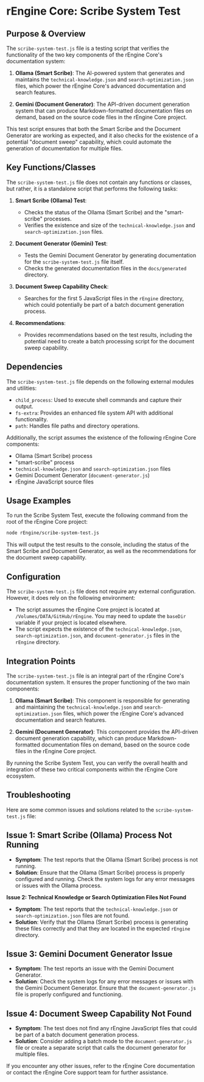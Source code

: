 # rEngine Core: Scribe System Test

## Purpose & Overview

The `scribe-system-test.js` file is a testing script that verifies the functionality of the two key components of the rEngine Core's documentation system:

1. **Ollama (Smart Scribe)**: The AI-powered system that generates and maintains the `technical-knowledge.json` and `search-optimization.json` files, which power the rEngine Core's advanced documentation and search features.

1. **Gemini (Document Generator)**: The API-driven document generation system that can produce Markdown-formatted documentation files on demand, based on the source code files in the rEngine Core project.

This test script ensures that both the Smart Scribe and the Document Generator are working as expected, and it also checks for the existence of a potential "document sweep" capability, which could automate the generation of documentation for multiple files.

## Key Functions/Classes

The `scribe-system-test.js` file does not contain any functions or classes, but rather, it is a standalone script that performs the following tasks:

1. **Smart Scribe (Ollama) Test**:
   - Checks the status of the Ollama (Smart Scribe) and the "smart-scribe" processes.
   - Verifies the existence and size of the `technical-knowledge.json` and `search-optimization.json` files.

1. **Document Generator (Gemini) Test**:
   - Tests the Gemini Document Generator by generating documentation for the `scribe-system-test.js` file itself.
   - Checks the generated documentation files in the `docs/generated` directory.

1. **Document Sweep Capability Check**:
   - Searches for the first 5 JavaScript files in the `rEngine` directory, which could potentially be part of a batch document generation process.

1. **Recommendations**:
   - Provides recommendations based on the test results, including the potential need to create a batch processing script for the document sweep capability.

## Dependencies

The `scribe-system-test.js` file depends on the following external modules and utilities:

- `child_process`: Used to execute shell commands and capture their output.
- `fs-extra`: Provides an enhanced file system API with additional functionality.
- `path`: Handles file paths and directory operations.

Additionally, the script assumes the existence of the following rEngine Core components:

- Ollama (Smart Scribe) process
- "smart-scribe" process
- `technical-knowledge.json` and `search-optimization.json` files
- Gemini Document Generator (`document-generator.js`)
- rEngine JavaScript source files

## Usage Examples

To run the Scribe System Test, execute the following command from the root of the rEngine Core project:

```bash
node rEngine/scribe-system-test.js
```

This will output the test results to the console, including the status of the Smart Scribe and Document Generator, as well as the recommendations for the document sweep capability.

## Configuration

The `scribe-system-test.js` file does not require any external configuration. However, it does rely on the following environment:

- The script assumes the rEngine Core project is located at `/Volumes/DATA/GitHub/rEngine`. You may need to update the `baseDir` variable if your project is located elsewhere.
- The script expects the existence of the `technical-knowledge.json`, `search-optimization.json`, and `document-generator.js` files in the `rEngine` directory.

## Integration Points

The `scribe-system-test.js` file is an integral part of the rEngine Core's documentation system. It ensures the proper functioning of the two main components:

1. **Ollama (Smart Scribe)**: This component is responsible for generating and maintaining the `technical-knowledge.json` and `search-optimization.json` files, which power the rEngine Core's advanced documentation and search features.

1. **Gemini (Document Generator)**: This component provides the API-driven document generation capability, which can produce Markdown-formatted documentation files on demand, based on the source code files in the rEngine Core project.

By running the Scribe System Test, you can verify the overall health and integration of these two critical components within the rEngine Core ecosystem.

## Troubleshooting

Here are some common issues and solutions related to the `scribe-system-test.js` file:

## Issue 1: Smart Scribe (Ollama) Process Not Running

- **Symptom**: The test reports that the Ollama (Smart Scribe) process is not running.
- **Solution**: Ensure that the Ollama (Smart Scribe) process is properly configured and running. Check the system logs for any error messages or issues with the Ollama process.

**Issue 2: Technical Knowledge or Search Optimization Files Not Found**

- **Symptom**: The test reports that the `technical-knowledge.json` or `search-optimization.json` files are not found.
- **Solution**: Verify that the Ollama (Smart Scribe) process is generating these files correctly and that they are located in the expected `rEngine` directory.

## Issue 3: Gemini Document Generator Issue

- **Symptom**: The test reports an issue with the Gemini Document Generator.
- **Solution**: Check the system logs for any error messages or issues with the Gemini Document Generator. Ensure that the `document-generator.js` file is properly configured and functioning.

## Issue 4: Document Sweep Capability Not Found

- **Symptom**: The test does not find any rEngine JavaScript files that could be part of a batch document generation process.
- **Solution**: Consider adding a batch mode to the `document-generator.js` file or create a separate script that calls the document generator for multiple files.

If you encounter any other issues, refer to the rEngine Core documentation or contact the rEngine Core support team for further assistance.
